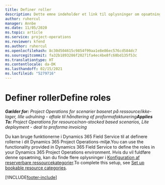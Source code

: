 ```yaml
---
title: Definer roller
description: Dette emne indeholder et link til oplysninger om opsætning af reserverbare ressourcekategorier.
author: ruhercul
manager: Annbe
ms.date: 11/05/2020
ms.topic: article
ms.service: project-operations
ms.reviewer: kfend
ms.author: ruhercul
ms.openlocfilehash: 8c30d504615c9854f99aa1e8e86ec576cd584dc7
ms.sourcegitcommit: fa32b1893286f20271fa4ec4be8fc68bd135f53c
ms.translationtype: HT
ms.contentlocale: da-DK
ms.lasthandoff: 02/15/2021
ms.locfileid: "5279716"
---
```

# <a name="define-roles"></a><span data-ttu-id="797e6-103">Definer roller</span><span class="sxs-lookup"><span data-stu-id="797e6-103">Define roles</span></span>

<span data-ttu-id="797e6-104">_**Gælder for:** Project Operations for scenarier baseret på ressource/ikke-lager, lille udrulning - aftale til håndtering af proformafakturering_</span><span class="sxs-lookup"><span data-stu-id="797e6-104">_**Applies To:** Project Operations for resource/non-stocked based scenarios, Lite deployment - deal to proforma invoicing_</span></span>

<span data-ttu-id="797e6-105">Du kan bruge funktionerne i Dynamics 365 Field Service til at definere rollerne i dit Dynamics 365 Project Operations-miljø.</span><span class="sxs-lookup"><span data-stu-id="797e6-105">You can use the functionality provided in Dynamics 365 Field Service to define the roles in your Dynamics 365 Project Operations environment.</span></span> <span data-ttu-id="797e6-106">Hvis du vil fuldføre denne opsætning, kan du finde flere oplysninger i [Konfiguration af reserverbare ressourcekategorier](https://docs.microsoft.com/dynamics365/field-service/set-up-bookable-resource-categories).</span><span class="sxs-lookup"><span data-stu-id="797e6-106">To complete this setup, see [Set up bookable resource categories](https://docs.microsoft.com/dynamics365/field-service/set-up-bookable-resource-categories).</span></span>


[!INCLUDE[footer-include](../includes/footer-banner.md)]
